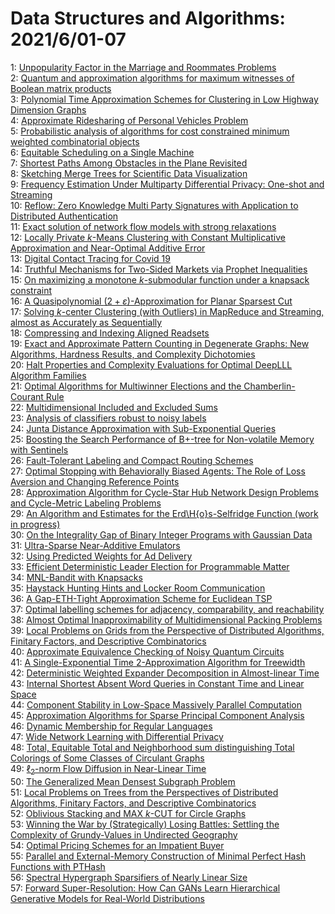 # Data Structures and Algorithms: 2021/6/01-07  
1: [Unpopularity Factor in the Marriage and Roommates Problems](https://doi.org/10.48550/arXiv.1803.09435)  
2: [Quantum and approximation algorithms for maximum witnesses of Boolean  matrix products](https://doi.org/10.48550/arXiv.2004.14064)  
3: [Polynomial Time Approximation Schemes for Clustering in Low Highway  Dimension Graphs](https://doi.org/10.48550/arXiv.2006.12897)  
4: [Approximate Ridesharing of Personal Vehicles Problem](https://doi.org/10.48550/arXiv.2007.15154)  
5: [Probabilistic analysis of algorithms for cost constrained minimum  weighted combinatorial objects](https://doi.org/10.48550/arXiv.2009.03416)  
6: [Equitable Scheduling on a Single Machine](https://doi.org/10.48550/arXiv.2010.04643)  
7: [Shortest Paths Among Obstacles in the Plane Revisited](https://doi.org/10.48550/arXiv.2010.09115)  
8: [Sketching Merge Trees for Scientific Data Visualization](https://doi.org/10.48550/arXiv.2101.03196)  
9: [Frequency Estimation Under Multiparty Differential Privacy: One-shot and  Streaming](https://doi.org/10.48550/arXiv.2104.01808)  
10: [Reflow: Zero Knowledge Multi Party Signatures with Application to  Distributed Authentication](https://doi.org/10.48550/arXiv.2105.14527)  
11: [Exact solution of network flow models with strong relaxations](https://doi.org/10.48550/arXiv.2105.14961)  
12: [Locally Private $k$-Means Clustering with Constant Multiplicative  Approximation and Near-Optimal Additive Error](https://doi.org/10.48550/arXiv.2105.15007)  
13: [Digital Contact Tracing for Covid 19](https://doi.org/10.48550/arXiv.2105.15030)  
14: [Truthful Mechanisms for Two-Sided Markets via Prophet Inequalities](https://doi.org/10.48550/arXiv.2105.15032)  
15: [On maximizing a monotone $k$-submodular function under a knapsack  constraint](https://doi.org/10.48550/arXiv.2105.15159)  
16: [A Quasipolynomial $(2+\varepsilon)$-Approximation for Planar Sparsest  Cut](https://doi.org/10.48550/arXiv.2105.15187)  
17: [Solving $k$-center Clustering (with Outliers) in MapReduce and  Streaming, almost as Accurately as Sequentially](https://doi.org/10.48550/arXiv.1802.09205)  
18: [Compressing and Indexing Aligned Readsets](https://doi.org/10.48550/arXiv.1809.07320)  
19: [Exact and Approximate Pattern Counting in Degenerate Graphs: New  Algorithms, Hardness Results, and Complexity Dichotomies](https://doi.org/10.48550/arXiv.2103.05588)  
20: [Halt Properties and Complexity Evaluations for Optimal DeepLLL Algorithm  Families](https://doi.org/10.48550/arXiv.2105.14695)  
21: [Optimal Algorithms for Multiwinner Elections and the Chamberlin-Courant  Rule](https://doi.org/10.48550/arXiv.2106.00091)  
22: [Multidimensional Included and Excluded Sums](https://doi.org/10.48550/arXiv.2106.00124)  
23: [Analysis of classifiers robust to noisy labels](https://doi.org/10.48550/arXiv.2106.00274)  
24: [Junta Distance Approximation with Sub-Exponential Queries](https://doi.org/10.48550/arXiv.2106.00287)  
25: [Boosting the Search Performance of B+-tree for Non-volatile Memory with  Sentinels](https://doi.org/10.48550/arXiv.2106.00323)  
26: [Fault-Tolerant Labeling and Compact Routing Schemes](https://doi.org/10.48550/arXiv.2106.00374)  
27: [Optimal Stopping with Behaviorally Biased Agents: The Role of Loss  Aversion and Changing Reference Points](https://doi.org/10.48550/arXiv.2106.00604)  
28: [Approximation Algorithm for Cycle-Star Hub Network Design Problems and  Cycle-Metric Labeling Problems](https://doi.org/10.48550/arXiv.1612.02990)  
29: [An Algorithm and Estimates for the Erd\H{o}s-Selfridge Function (work in  progress)](https://doi.org/10.48550/arXiv.1907.08559)  
30: [On the Integrality Gap of Binary Integer Programs with Gaussian Data](https://doi.org/10.48550/arXiv.2012.08346)  
31: [Ultra-Sparse Near-Additive Emulators](https://doi.org/10.48550/arXiv.2106.01036)  
32: [Using Predicted Weights for Ad Delivery](https://doi.org/10.48550/arXiv.2106.01079)  
33: [Efficient Deterministic Leader Election for Programmable Matter](https://doi.org/10.48550/arXiv.2106.01108)  
34: [MNL-Bandit with Knapsacks](https://doi.org/10.48550/arXiv.2106.01135)  
35: [Haystack Hunting Hints and Locker Room Communication](https://doi.org/10.48550/arXiv.2008.11448)  
36: [A Gap-ETH-Tight Approximation Scheme for Euclidean TSP](https://doi.org/10.48550/arXiv.2011.03778)  
37: [Optimal labelling schemes for adjacency, comparability, and reachability](https://doi.org/10.48550/arXiv.2012.01764)  
38: [Almost Optimal Inapproximability of Multidimensional Packing Problems](https://doi.org/10.48550/arXiv.2101.02854)  
39: [Local Problems on Grids from the Perspective of Distributed Algorithms,  Finitary Factors, and Descriptive Combinatorics](https://doi.org/10.48550/arXiv.2103.08394)  
40: [Approximate Equivalence Checking of Noisy Quantum Circuits](https://doi.org/10.48550/arXiv.2103.11595)  
41: [A Single-Exponential Time 2-Approximation Algorithm for Treewidth](https://doi.org/10.48550/arXiv.2104.07463)  
42: [Deterministic Weighted Expander Decomposition in Almost-linear Time](https://doi.org/10.48550/arXiv.2106.01567)  
43: [Internal Shortest Absent Word Queries in Constant Time and Linear Space](https://doi.org/10.48550/arXiv.2106.01763)  
44: [Component Stability in Low-Space Massively Parallel Computation](https://doi.org/10.48550/arXiv.2106.01880)  
45: [Approximation Algorithms for Sparse Principal Component Analysis](https://doi.org/10.48550/arXiv.2006.12748)  
46: [Dynamic Membership for Regular Languages](https://doi.org/10.48550/arXiv.2102.07728)  
47: [Wide Network Learning with Differential Privacy](https://doi.org/10.48550/arXiv.2103.01294)  
48: [Total, Equitable Total and Neighborhood sum distinguishing Total  Colorings of Some Classes of Circulant Graphs](https://doi.org/10.48550/arXiv.2105.12490)  
49: [$\ell_2$-norm Flow Diffusion in Near-Linear Time](https://doi.org/10.48550/arXiv.2105.14629)  
50: [The Generalized Mean Densest Subgraph Problem](https://doi.org/10.48550/arXiv.2106.00909)  
51: [Local Problems on Trees from the Perspectives of Distributed Algorithms,  Finitary Factors, and Descriptive Combinatorics](https://doi.org/10.48550/arXiv.2106.02066)  
52: [Oblivious Stacking and MAX $k$-CUT for Circle Graphs](https://doi.org/10.48550/arXiv.2106.02113)  
53: [Winning the War by (Strategically) Losing Battles: Settling the  Complexity of Grundy-Values in Undirected Geography](https://doi.org/10.48550/arXiv.2106.02114)  
54: [Optimal Pricing Schemes for an Impatient Buyer](https://doi.org/10.48550/arXiv.2106.02149)  
55: [Parallel and External-Memory Construction of Minimal Perfect Hash  Functions with PTHash](https://doi.org/10.48550/arXiv.2106.02350)  
56: [Spectral Hypergraph Sparsifiers of Nearly Linear Size](https://doi.org/10.48550/arXiv.2106.02353)  
57: [Forward Super-Resolution: How Can GANs Learn Hierarchical Generative  Models for Real-World Distributions](https://doi.org/10.48550/arXiv.2106.02619)  